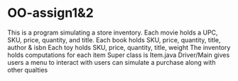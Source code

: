 # OO-assign1&2
This is a program simulating a store inventory.
Each movie holds a UPC, SKU, price, quantity, and title.
Each book holds SKU, price, quantity, title, author & isbn
Each toy holds SKU, price, quantity, title, weight
The inventory holds computations for each item
Super class is Item.java
Driver/Main gives users a menu to interact with
users can simulate a purchase along with other qualties

